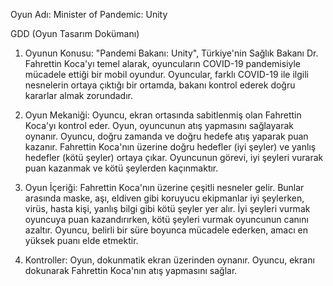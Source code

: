 Oyun Adı: Minister of Pandemic: Unity

GDD (Oyun Tasarım Dokümanı)

1. Oyunun Konusu:
"Pandemi Bakanı: Unity", Türkiye'nin Sağlık Bakanı Dr. Fahrettin Koca'yı temel alarak, oyuncuların COVID-19 pandemisiyle mücadele ettiği bir mobil oyundur. Oyuncular, farklı COVID-19 ile ilgili nesnelerin ortaya çıktığı bir ortamda, bakanı kontrol ederek doğru kararlar almak zorundadır.

2. Oyun Mekaniği:
Oyuncu, ekran ortasında sabitlenmiş olan Fahrettin Koca'yı kontrol eder.
Oyun, oyuncunun atış yapmasını sağlayarak oynanır. Oyuncu, doğru zamanda ve doğru hedefe atış yaparak puan kazanır.
Fahrettin Koca'nın üzerine doğru hedefler (iyi şeyler) ve yanlış hedefler (kötü şeyler) ortaya çıkar. Oyuncunun görevi, iyi şeyleri vurarak puan kazanmak ve kötü şeylerden kaçınmaktır.

3. Oyun İçeriği:
Fahrettin Koca'nın üzerine çeşitli nesneler gelir. Bunlar arasında maske, aşı, eldiven gibi koruyucu ekipmanlar iyi şeylerken, virüs, hasta kişi, yanlış bilgi gibi kötü şeyler yer alır.
İyi şeyleri vurmak oyuncuya puan kazandırırken, kötü şeyleri vurmak oyuncunun canını azaltır.
Oyuncu, belirli bir süre boyunca mücadele ederken, amacı en yüksek puanı elde etmektir.

4. Kontroller:
Oyun, dokunmatik ekran üzerinden oynanır. Oyuncu, ekranı dokunarak Fahrettin Koca'nın atış yapmasını sağlar.
